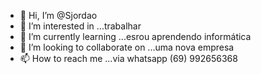 - 👋 Hi, I’m @Sjordao
- 👀 I’m interested in ...trabalhar
- 🌱 I’m currently learning ...esrou aprendendo informática
- 💞️ I’m looking to collaborate on ...uma nova empresa
- 📫 How to reach me ...via whatsapp (69) 992656368

<!---
Sjordao/Sjordao is a ✨ special ✨ repository because its `README.md` (this file) appears on your GitHub profile.
You can click the Preview link to take a look at your changes.
--->
